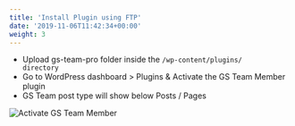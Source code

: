 ```yaml
---
title: 'Install Plugin using FTP'
date: '2019-11-06T11:42:34+00:00'
weight: 3
---
```


- Upload gs-team-pro folder inside the <code>/wp-content/plugins/ directory</code>
- Go to WordPress dashboard > Plugins & Activate the GS Team Member plugin
- GS Team post type will show below Posts / Pages

![Activate GS Team Member](../images/Activate_GS_Team.png)